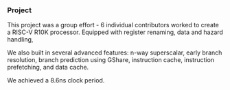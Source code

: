 ### Project

This project was a group effort - 6 individual contributors worked to create a RISC-V R10K processor. Equipped with register renaming, data and hazard handling, 

We also built in several advanced features: n-way superscalar, early branch resolution, branch prediction using GShare, instruction cache, instruction prefetching, and data cache. 

We achieved a 8.6ns clock period.